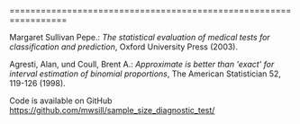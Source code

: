 =================================================================  

Margaret Sullivan Pepe.: *The statistical evaluation of medical tests for classification and prediction*,
Oxford University Press (2003).

Agresti, Alan, und Coull, Brent A.: *Approximate is better than 'exact' for interval estimation of binomial proportions*, The American Statistician 52, 119-126 (1998).  

Code is available on GitHub https://github.com/mwsill/sample_size_diagnostic_test/